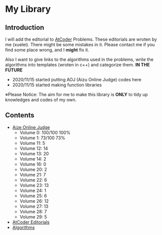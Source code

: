 # My Library

## Introduction
I will add the editorial to [AtCoder](https://atcoder.jp/) Problems.
These editorials are wroten by me (xuelei). There might be some mistakes in it.
Please contact me if you find some place wrong, and I **might** fix it.

Also I want to give links to the algorithms used in the problems, write the algorithms into templates (wroten in c++)
and categorize them. **IN THE FUTURE**

- 2020/11/15 started putting AOJ (Aizu Online Judge) codes here
- 2020/11/15 started making function libraries

※Please Notice: The aim for me to make this library is **ONLY** to tidy up knowledges and codes of my own.

## Contents
- [Aize Online Judge](https://github.com/xuelei7/mylibrary/tree/master/AOJ)
  - Volume 0:  100/100 100%
  - Volume 1:  73/100  73%
  - Volume 11: 5
  - Volume 12: 14
  - Volume 13: 20
  - Volume 14: 2
  - Volume 16: 0
  - Volume 20: 2
  - Volume 21: 7
  - Volume 22: 6
  - Volume 23: 13
  - Volume 24: 1
  - Volume 25: 6
  - Volume 26: 12
  - Volume 27: 13
  - Volume 28: 7
  - Volume 29: 5
- [AtCoder Editorials](https://github.com/xuelei7/mylibrary/tree/master/AtCoder)
- [Algorithms](https://github.com/xuelei7/mylibrary/tree/master/Algorithms)
